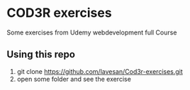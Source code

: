 # COD3R exercises

Some exercises from Udemy webdevelopment full Course

## Using this repo

1. git clone https://github.com/lavesan/Cod3r-exercises.git
2. open some folder and see the exercise